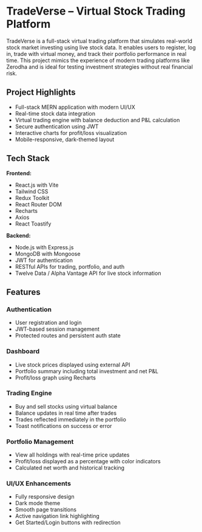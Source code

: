 # TradeVerse – Virtual Stock Trading Platform

TradeVerse is a full-stack virtual trading platform that simulates real-world stock market investing using live stock data. It enables users to register, log in, trade with virtual money, and track their portfolio performance in real time. This project mimics the experience of modern trading platforms like Zerodha and is ideal for testing investment strategies without real financial risk.

## Project Highlights

- Full-stack MERN application with modern UI/UX
- Real-time stock data integration
- Virtual trading engine with balance deduction and P&L calculation
- Secure authentication using JWT
- Interactive charts for profit/loss visualization
- Mobile-responsive, dark-themed layout

## Tech Stack

**Frontend:**
- React.js with Vite
- Tailwind CSS
- Redux Toolkit
- React Router DOM
- Recharts
- Axios
- React Toastify

**Backend:**
- Node.js with Express.js
- MongoDB with Mongoose
- JWT for authentication
- RESTful APIs for trading, portfolio, and auth
- Twelve Data / Alpha Vantage API for live stock information

## Features

### Authentication
- User registration and login
- JWT-based session management
- Protected routes and persistent auth state

### Dashboard
- Live stock prices displayed using external API
- Portfolio summary including total investment and net P&L
- Profit/loss graph using Recharts

### Trading Engine
- Buy and sell stocks using virtual balance
- Balance updates in real time after trades
- Trades reflected immediately in the portfolio
- Toast notifications on success or error

### Portfolio Management
- View all holdings with real-time price updates
- Profit/loss displayed as a percentage with color indicators
- Calculated net worth and historical tracking


### UI/UX Enhancements
- Fully responsive design
- Dark mode theme
- Smooth page transitions
- Active navigation link highlighting
- Get Started/Login buttons with redirection

